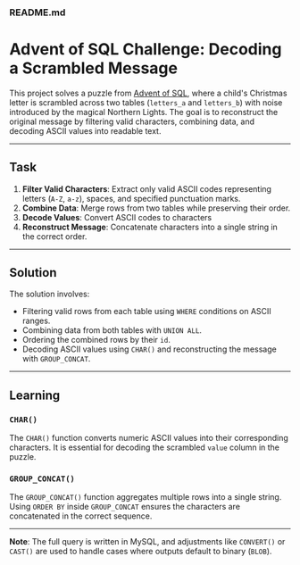 ### README.md

# Advent of SQL Challenge: Decoding a Scrambled Message

This project solves a puzzle from [Advent of SQL](https://adventofsql.com/challenges/2), where a child's Christmas letter is scrambled across two tables (`letters_a` and `letters_b`) with noise introduced by the magical Northern Lights. The goal is to reconstruct the original message by filtering valid characters, combining data, and decoding ASCII values into readable text.

---

## Task

1. **Filter Valid Characters**: Extract only valid ASCII codes representing letters (`A-Z`, `a-z`), spaces, and specified punctuation marks.
2. **Combine Data**: Merge rows from two tables while preserving their order.
3. **Decode Values**: Convert ASCII codes to characters
4. **Reconstruct Message**: Concatenate characters into a single string in the correct order.

---

## Solution

The solution involves:
- Filtering valid rows from each table using `WHERE` conditions on ASCII ranges.
- Combining data from both tables with `UNION ALL`.
- Ordering the combined rows by their `id`.
- Decoding ASCII values using `CHAR()` and reconstructing the message with `GROUP_CONCAT`.

---

## Learning

### `CHAR()`
The `CHAR()` function converts numeric ASCII values into their corresponding characters. It is essential for decoding the scrambled `value` column in the puzzle.

### `GROUP_CONCAT()`
The `GROUP_CONCAT()` function aggregates multiple rows into a single string. Using `ORDER BY` inside `GROUP_CONCAT` ensures the characters are concatenated in the correct sequence.

---

**Note**: The full query is written in MySQL, and adjustments like `CONVERT()` or `CAST()` are used to handle cases where outputs default to binary (`BLOB`).